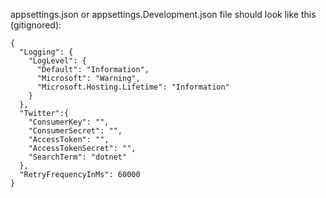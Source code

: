 appsettings.json or appsettings.Development.json file should look like this (gitignored):
```
{
  "Logging": {
    "LogLevel": {
      "Default": "Information",
      "Microsoft": "Warning",
      "Microsoft.Hosting.Lifetime": "Information"
    }
  },
  "Twitter":{
    "ConsumerKey": "",
    "ConsumerSecret": "",
    "AccessToken": "",
    "AccessTokenSecret": "",
    "SearchTerm": "dotnet"
  },
  "RetryFrequencyInMs": 60000
}
```